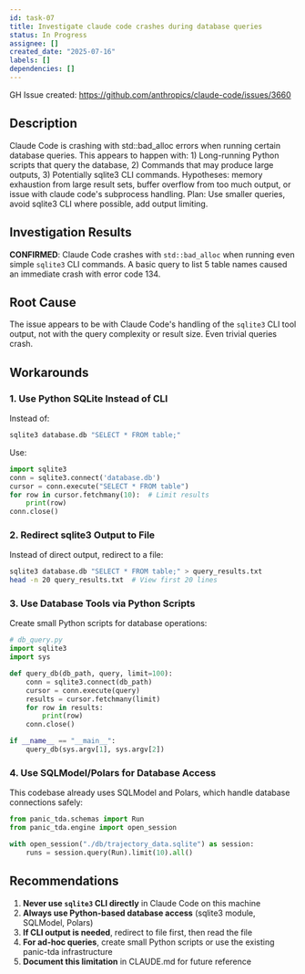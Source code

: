 ```yaml
---
id: task-07
title: Investigate claude code crashes during database queries
status: In Progress
assignee: []
created_date: "2025-07-16"
labels: []
dependencies: []
---
```


GH Issue created: <https://github.com/anthropics/claude-code/issues/3660>

## Description

Claude Code is crashing with std::bad_alloc errors when running certain database
queries. This appears to happen with: 1) Long-running Python scripts that query
the database, 2) Commands that may produce large outputs, 3) Potentially sqlite3
CLI commands. Hypotheses: memory exhaustion from large result sets, buffer
overflow from too much output, or issue with claude code's subprocess handling.
Plan: Use smaller queries, avoid sqlite3 CLI where possible, add output
limiting.

## Investigation Results

**CONFIRMED**: Claude Code crashes with `std::bad_alloc` when running even
simple `sqlite3` CLI commands. A basic query to list 5 table names caused an
immediate crash with error code 134.

## Root Cause

The issue appears to be with Claude Code's handling of the `sqlite3` CLI tool
output, not with the query complexity or result size. Even trivial queries
crash.

## Workarounds

### 1. Use Python SQLite Instead of CLI

Instead of:

```bash
sqlite3 database.db "SELECT * FROM table;"
```

Use:

```python
import sqlite3
conn = sqlite3.connect('database.db')
cursor = conn.execute("SELECT * FROM table")
for row in cursor.fetchmany(10):  # Limit results
    print(row)
conn.close()
```

### 2. Redirect sqlite3 Output to File

Instead of direct output, redirect to a file:

```bash
sqlite3 database.db "SELECT * FROM table;" > query_results.txt
head -n 20 query_results.txt  # View first 20 lines
```

### 3. Use Database Tools via Python Scripts

Create small Python scripts for database operations:

```python
# db_query.py
import sqlite3
import sys

def query_db(db_path, query, limit=100):
    conn = sqlite3.connect(db_path)
    cursor = conn.execute(query)
    results = cursor.fetchmany(limit)
    for row in results:
        print(row)
    conn.close()

if __name__ == "__main__":
    query_db(sys.argv[1], sys.argv[2])
```

### 4. Use SQLModel/Polars for Database Access

This codebase already uses SQLModel and Polars, which handle database
connections safely:

```python
from panic_tda.schemas import Run
from panic_tda.engine import open_session

with open_session("./db/trajectory_data.sqlite") as session:
    runs = session.query(Run).limit(10).all()
```

## Recommendations

1. **Never use `sqlite3` CLI directly** in Claude Code on this machine
2. **Always use Python-based database access** (sqlite3 module, SQLModel,
   Polars)
3. **If CLI output is needed**, redirect to file first, then read the file
4. **For ad-hoc queries**, create small Python scripts or use the existing
   panic-tda infrastructure
5. **Document this limitation** in CLAUDE.md for future reference
